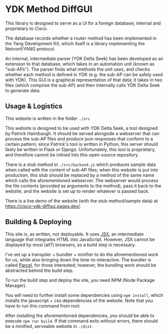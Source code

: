 # YDK Method DiffGUI

This library is designed to serve as a UI for a foreign database, internal and proprietary to Cisco.

The database records whether a router method has been implemented in the Yang Development Kit, which itself is a library implementing the Netconf/YANG protocol. 

An internal, intermediate parser (YDK Delta Seek) has been developed as an extension to that database, which takes in an automation unit (known as "sub-APs"). The parser finds what methods the unit uses, and checks whether each method is defined in YDK (e.g. the sub-AP can be safely used with YDK). This GUI is a graphical representation of that data; it takes in two files (which comprise the sub-AP) and then internally calls YDK Delta Seek to generate data.

## Usage & Logistics

This website is written in the folder `./src`

This website is designed to be used with YDK Delta Seek, a tool designed by Patrick Haimbaugh. It should be served alongside a webserver that can process the sub-AP files and produce json
responses that conform to a certain pattern; since Patrick's tool is written in Python, this server should likely be written in Flask or Django.  Unfortunately, this tool is proprietary, and therefore cannot be inlined into this open-source repository.

There is a stub method in `./src/backend.js` which produces sample data when called with the content of sub-AP files; when this website is put into production, this stub should be replaced by a method of the same name which calls the aforementioned webserver. The webserver would process the file contents (provided as arguments to the method), pass it back to the website, and
the website is set up to render whatever is passed back.

There is a live demo of the website (with the stub method/sample data) at https://cisco-ydk-diffgui.pages.dev/.

## Building & Deploying

This site is, as written, not deployable. It uses [JSX](https://reactjs.org/docs/introducing-jsx.html), an intermediate language that integrates HTML into JavaScript. However, JSX cannot be displayed by most (all?) browsers, so a build step is necessary.

I've set up a transpiler + bundler + minifier to do the aforementioned work for us, while also bringing down the time-to-interactive. The bundler is called [Parcel](https://v2.parceljs.org/), for those interested; however, the bundling work should be abstracted behind the build step.

To run the build step and deploy the site, you need NPM (Node Package Manager).

You will need to further install some dependencies using `npm install`, which installs the javascript + css dependencies of the website. Note that you have to run this command from root.

After installing the aforementioned dependencies, you should be able to execute `npm run build`. If that command exits without errors, there should be a minified, serveable website in `./dist`.